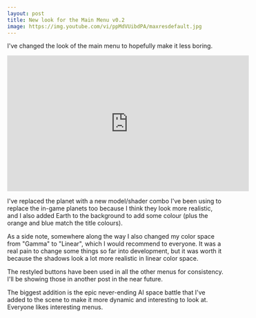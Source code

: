 ```yaml
---
layout: post
title: New look for the Main Menu v0.2
image: https://img.youtube.com/vi/ppMdVUibdPA/maxresdefault.jpg
---
```


I've changed the look of the main menu to hopefully make it less boring.

<iframe width="560" height="315" src="https://www.youtube.com/embed/ppMdVUibdPA" frameborder="0" allowfullscreen></iframe>

I've replaced the planet with a new model/shader combo I've been using to replace the in-game planets too because I think they look more realistic, and I also added Earth to the background to add some colour (plus the orange and blue match the title colours).

As a side note, somewhere along the way I also changed my color space from "Gamma" to "Linear", which I would recommend to everyone. It was a real pain to change some things so far into development, but it was worth it because the shadows look a lot more realistic in linear color space.

The restyled buttons have been used in all the other menus for consistency. I'll be showing those in another post in the near future.

The biggest addition is the epic never-ending AI space battle that I've added to the scene to make it more dynamic and interesting to look at. Everyone likes interesting menus.